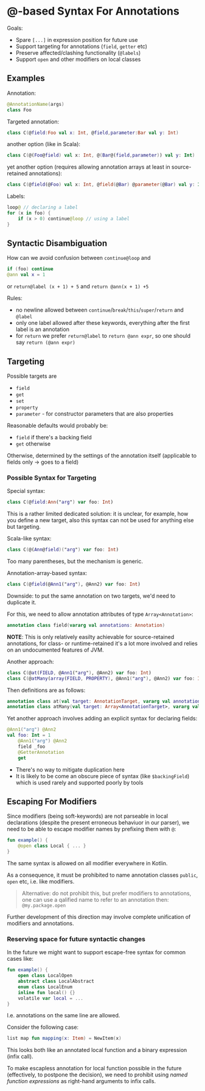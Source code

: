 # @-based Syntax For Annotations

Goals:
* Spare `[...]` in expression position for future use
* Support targeting for annotations (`field`, `getter` etc)
* Preserve affected/clashing functionality (`@labels`)
* Support `open` and other modifiers on local classes

## Examples

Annotation:
``` kotlin
@AnnotationName(args)
class Foo
```

Targeted annotation:
``` kotlin
class C(@field:Foo val x: Int, @field,parameter:Bar val y: Int)
```

another option (like in Scala):
``` kotlin
class C(@(Foo@field) val x: Int, @(Bar@(field,parameter)) val y: Int)
```

yet another option (requires allowing annotation arrays at least in source-retained annotations):

``` kotlin
class C(@field(@Foo) val x: Int, @field(@Bar) @parameter(@Bar) val y: Int)
```

Labels:
``` kotlin
loop@ // declaring a label
for (x in foo) {
    if (x > 0) continue@loop // using a label
}
```

## Syntactic Disambiguation

How can we avoid confusion between `continue@loop` and

``` kotlin
if (foo) continue
@ann val x = 1
```

or `return@label (x + 1) + 5` and `return @ann(x + 1) +5`

Rules:
* no newline allowed between `continue`/`break`/`this`/`super`/`return` and `@label`
* only one label allowed after these keywords, everything after the first label is an annotation
* for `return` we prefer `return@label` to `return @ann expr`, so one should say `return (@ann expr)`

## Targeting 

Possible targets are
* `field`
* `get`
* `set`
* `property`
* `parameter` - for constructor parameters that are also properties

Reasonable defaults would probably be:
* `field` if there's a backing field
* `get` otherwise

Otherwise, determined by the settings of the annotation itself (applicable to fields only -> goes to a field)

### Possible Syntax for Targeting

Special syntax:

``` kotlin
class C(@field:Ann("arg") var foo: Int)
```

This is a rather limited dedicated solution: it is unclear, for example, how you define a new target, also this syntax can not be used for anything else but targeting.

Scala-like syntax:

``` kotlin
class C(@(Ann@field)("arg") var foo: Int)
```

Too many parentheses, but the mechanism is generic.

Annotation-array-based syntax:

``` kotlin
class C(@field(@Ann1("arg"), @Ann2) var foo: Int)
```

Downside: to put the same annotation on two targets, we'd need to duplicate it.

For this, we need to allow annotation attributes of type `Array<Annotation>`:

``` kotlin
annotation class field(vararg val annotations: Annotation)
```
**NOTE**: This is only relatively easilty achievable for source-retained annotations, for class- or runtime-retained it's a lot more involved and relies on an undocumented features of JVM.

Another approach:

``` kotlin
class C(@at(FIELD, @Ann1("arg"), @Ann2) var foo: Int)
class C(@atMany(array(FIELD, PROPERTY), @Ann1("arg"), @Ann2) var foo: Int)
```

Then definitions are as follows:

``` kotlin
annotation class at(val target: AnnotationTarget, vararg val annotations: Annotation)
annotation class atMany(val target: Array<AnnotationTarget>, vararg val annotations: Annotation)
```

Yet another approach involves adding an explicit syntax for declaring fields:

``` kotlin
@Ann1("arg") @Ann2
val foo: Int = 1
    @Ann1("arg") @Ann2
    field _foo
    @GetterAnnotation
    get
```

* There's no way to mitigate duplication here
* It is likely to be come an obscure piece of syntax (like `$backingField`) which is used rarely and supported poorly by tools

## Escaping For Modifiers

Since modifiers (being soft-keywords) are not parseable in local declarations (despite the present erroneous behaviuor in our parser), we need to be able to escape modifier names by prefixing them with `@`:

``` kotlin
fun example() {
    @open class Local { ... }
}
```

The same syntax is allowed on all modifier everywhere in Kotlin.

As a consequence, it must be prohibited to name annotation classes `public`, `open` etc, i.e. like modifiers.

> Alternative: do not prohibit this, but prefer modifiers to annotations, one can use a qalified name to refer to an annotation then: `@my.package.open`

Further development of this direction may involve complete unification of modifiers and annotations.

### Reserving space for future syntactic changes

In the future we might want to support escape-free syntax for common cases like:

``` kotlin
fun example() {
    open class LocalOpen
    abstract class LocalAbstract
    enum class LocalEnum
    inline fun local() {}
    volatile var local = ...
}
```

I.e. annotations on the same line are allowed.

Consider the following case:

``` kotlin
list map fun mapping(x: Item) = NewItem(x)
```

This looks both like an annotated local function and a binary expression (infix call). 

To make escapless annotation for local function possible in the future (effectively, to postpone the decision), we need to prohibit using *named function expressions* as right-hand arguments to infix calls.


